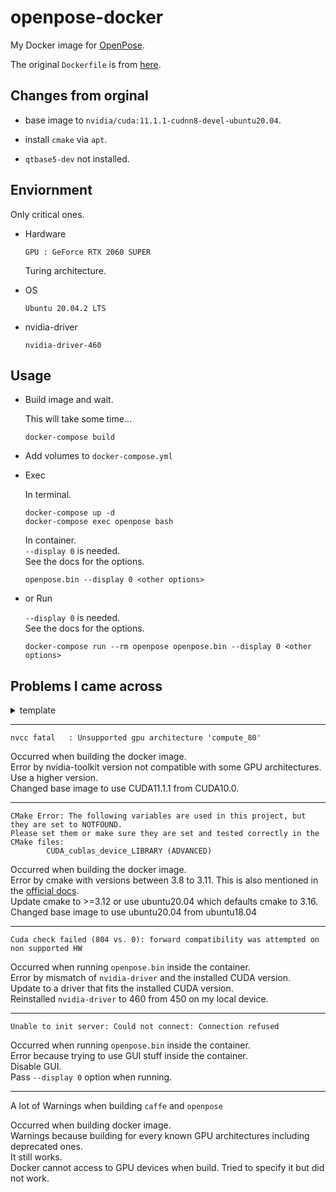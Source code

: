 # openpose-docker

My Docker image for [OpenPose](https://github.com/CMU-Perceptual-Computing-Lab/openpose).

The original `Dockerfile` is from [here](https://github.com/myoshimi/openpose-docker).

## Changes from orginal

- base image to `nvidia/cuda:11.1.1-cudnn8-devel-ubuntu20.04`.

- install `cmake` via `apt`.

- `qtbase5-dev` not installed.

## Enviornment

Only critical ones.

- Hardware

    ```text
    GPU : GeForce RTX 2060 SUPER
    ```
    Turing architecture.

- OS

    ```text
    Ubuntu 20.04.2 LTS
    ```

- nvidia-driver

    ```text
    nvidia-driver-460
    ```

## Usage

- Build image and wait.

    This will take some time...

    ```console
    docker-compose build
    ```

- Add volumes to `docker-compose.yml`

- Exec

    In terminal.

    ```console
    docker-compose up -d
    docker-compose exec openpose bash
    ```

    In container.  
    `--display 0` is needed.  
    See the docs for the options.

    ```console
    openpose.bin --display 0 <other options>
    ```

- or Run

    `--display 0` is needed.  
    See the docs for the options.

    ```console
    docker-compose run --rm openpose openpose.bin --display 0 <other options>
    ```

## Problems I came across

<details><summary>template</summary><div>

```console
message
```

When.  
Why.  
How to fix.  
What I did.

</div></details>
  
---

```console
nvcc fatal   : Unsupported gpu architecture 'compute_80'
```

Occurred when building the docker image.  
Error by nvidia-toolkit version not compatible with some GPU architectures.  
Use a higher version.  
Changed base image to use CUDA11.1.1 from CUDA10.0.

---

```console
CMake Error: The following variables are used in this project, but they are set to NOTFOUND.
Please set them or make sure they are set and tested correctly in the CMake files:
        CUDA_cublas_device_LIBRARY (ADVANCED)
```

Occurred when building the docker image.  
Error by cmake with versions between 3.8 to 3.11. This is also mentioned in the [official docs](https://cmu-perceptual-computing-lab.github.io/openpose/web/html/doc/md_doc_05_faq.html#cuda_cublas_device_library-not-found).  
Update cmake to >=3.12 or use ubuntu20.04 which defaults cmake to 3.16.  
Changed base image to use ubuntu20.04 from ubuntu18.04

---

```console
Cuda check failed (804 vs. 0): forward compatibility was attempted on non supported HW
```

Occurred when running `openpose.bin` inside the container.  
Error by mismatch of `nvidia-driver` and the installed CUDA version.  
Update to a driver that fits the installed CUDA version.  
Reinstalled `nvidia-driver` to 460 from 450 on my local device.

---

```console
Unable to init server: Could not connect: Connection refused
```

Occurred when running `openpose.bin` inside the container.  
Error because trying to use GUI stuff inside the container.  
Disable GUI.  
Pass `--display 0` option when running.

---

A lot of Warnings when building `caffe` and `openpose`

Occurred when building docker image.  
Warnings because building for every known GPU architectures including deprecated ones.  
It still works.  
Docker cannot access to GPU devices when build. Tried to specify it but did not work.
